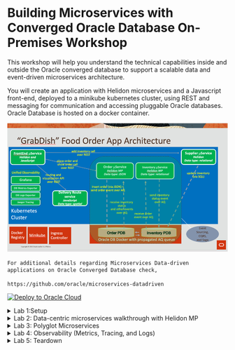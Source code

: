 # Building Microservices with Converged Oracle Database On-Premises Workshop

This workshop will help you understand the technical capabilities inside and outside the Oracle converged database to support a scalable data and event-driven microservices architecture.

You will create an application with Helidon microservices and a Javascript front-end, deployed to a minikube kubernetes cluster, using REST and messaging for communication and accessing pluggable Oracle databases. Oracle Database is hosted on a docker container.

![img_92.png](images/img_92.png)

    For additional details regarding Microservices Data-driven applications on Oracle Converged Database check,

    https://github.com/oracle/microservices-datadriven



[![Deploy to Oracle Cloud](https://oci-resourcemanager-plugin.plugins.oci.oraclecloud.com/latest/deploy-to-oracle-cloud.svg)](https://cloud.oracle.com/resourcemanager/stacks/create?zipUrl=https://github.com/vishalmmehra/microservices-datadriven/raw/main/infra/multi-node-deployment2.zip)

<details>
<summary>Lab 1:Setup</summary>

1. Click on [![Deploy to Oracle Cloud](https://oci-resourcemanager-plugin.plugins.oci.oraclecloud.com/latest/deploy-to-oracle-cloud.svg)](https://cloud.oracle.com/resourcemanager/stacks/create?zipUrl=https://github.com/vishalmmehra/microservices-datadriven/raw/main/infra/multi-node-deployment2.zip)

2. Login to your Cloud Account 

3. Accept the Oracle Terms of Use

![img_65.png](images/img_65.png)


4. Select the compartment in which you want to deploy this application

![img_66.png](images/img_66.png)


5. Click on Next (Left Bottom Screen)

![img_67.png](images/img_67.png)


6. Pick the Compute (FrontEnd) and Oracle Database Instance Shape 


 Shape VM.Standard.E2.2 or higher is strongly recommended 

![img_69.png](images/img_69.png)


7. (optional) Upload SSH Keys if you have already crated SSH Keys


8. (optional) Provide Database and/or Application Passwords - auto-generated Passwords are strongly recommended


9. Ensure "Infrastructure and Application Setup URL" is correct (will change post GA)


10. Click on Next (Left Bottom Screen)

![img_68.png](images/img_68.png)

11. Verify your configuration (ensure Run Apply checkbox is selected)

![img_70.png](images/img_70.png)

12. Click on Create Button (Left Bottom Screen)

![img_71.png](images/img_71.png)

13. Check if your Job has been accepted (Job takes around 5 minutes to create the infrastructure)

![img_72.png](images/img_72.png)

![img_73.png](images/img_73.png)

14. Wait for this job to complete (Job takes around 5 minutes to create the infrastructure)

![img_74.png](images/img_74.png)

![img_75.png](images/img_75.png)

15. Confirm the output (Click on Logs and Outputs under Resources Section)

![img_76.png](images/img_76.png)

![img_77.png](images/img_77.png)

![img_78.png](images/img_78.png)

**Key Points**

<li> Make a note of variable dbaas_public_ip - this is your Database instance public IP address </li>

![img_83.png](images/img_83.png)

<li>Make a note of variable compute_instance_public_ip - this is your Application (FrontEnd) instance public IP address </li>

![img_84.png](images/img_84.png)

<li> Make a note of variable Grabdish_Application_Password - this is your Application (FrontEnd) password </li>

![img_85.png](images/img_85.png)

<li> Make a note of variable Login_Instructions - using these you can login to the Grabdish FrontEnd Application </li>


<li> Access generated SSH Keys - Click on unblock to display generated_instance_ssh_private_key</li>

![img_79.png](images/img_79.png)

<li> Copy the generated key and safe it to a filename (like grabdish-on-premises.key) of your choice

![img_81.png](images/img_81.png)

16. Tail Database Logs (optional)

`ssh -i grabdish-on-premises.key opc@150.136.61.46`

`cd; tail -f microservices-infra-install.log`

check if the Database Provisioning including generation of PDBs has been completed

![img_86.png](images/img_86.png)

17. Tail Application Server Logs (optional)

`ssh -i grabdish-on-premises.key opc@158.101.98.17`

![img_87.png](images/img_87.png)

`cd; tail -f infra-install.log`

![img_88.png](images/img_88.png)



</details>

<details>
<summary>Lab 2: Data-centric microservices walkthrough with Helidon MP</summary>

<details>
<summary>Task 1: Access the FrontEnd UI</summary>

You are ready to access the frontend page. Open a new browser tab and enter the external IP URL:

https://<EXTERNAL-IP>

Note that for convenience a self-signed certificate is used to secure this https address and so it is likely you will be prompted by the browser to allow access.

You will then be prompted to authenticate to access the Front End microservices. The user is grabdish and the password is the one you entered in Lab 1.
![img.png](images/img40.png)


You should then see the Front End home page. You've now accessed your first microservice of the lab!

![img_41.png](images/img_41.png)

We created a self-signed certificate to protect the frontend-helidon service. This certificate will not be recognized by your browser and so a warning will be displayed. It will be necessary to instruct the browser to trust this site in order to display the frontend. In a production implementation a certificate that is officially signed by a certificate authority should be used.
</details>
<details>
<summary>Task 2: Verify the Order and Inventory Functionality of GrabDish store</summary>

Click Transactional under Labs.

![img_42.png](images/img_42.png)

Check the inventory of a given item such as sushi, by typing sushi in the food field and clicking Get Inventory. You should see the inventory count result 0.

![img_43.png](images/img_43.png)

(Optional) If for any reason you see a different count, click Remove Inventory to bring back the count to 0.

Let’s try to place an order for sushi by clicking Place Order.

![img_44.png](images/img_44.png)


To check the status of the order, click Show Order. You should see a failed order status.

![img_45.png](images/img_45.png)

This is expected, because the inventory count for sushi was 0.

Click Add Inventory to add the sushi in the inventory. You should see the outcome being an incremental increase by 1.

![img_46.png](images/img_46.png)


Go ahead and place another order by increasing the order ID by 1 (67) and then clicking Place Order. Next click Show Order to check the order status.

![img_47.png](images/img_47.png)

![img_48.png](images/img_48.png)

The order should have been successfully placed, which is demonstrated with the order status showing success.

Although this might look like a basic transactional mechanic, the difference in the microservices environment is that it’s not using a two-phase XA commit, and therefore not using distributed locks. In a microservices environment with potential latency in the network, service failures during the communication phase or delays in long running activities, an application shouldn’t have locking across the services. Instead, the pattern that is used is called the saga pattern, which instead of defining commits and rollbacks, allows each service to perform its own local transaction and publish an event. The other services listen to that event and perform the next local transaction.

In this architecture, there is a frontend service which mimics some mobile app requests for placing orders. The frontend service is communicating with the order service to place an order. The order service is then inserting the order into the order database, while also sending a message describing that order. This approach is called the event sourcing pattern, which due to its decoupled non-locking nature is prominently used in microservices. The event sourcing pattern entails sending an event message for every work or any data manipulation that was conducted. In this example, while the order was inserted in the order database, an event message was also created in the Advanced Queue of the Oracle database.

Implementing the messaging queue inside the Oracle database provides a unique capability of performing the event sourcing actions (manipulating data and sending an event message) atomically within the same transaction. The benefit of this approach is that it provides a guaranteed once delivery, and it doesn’t require writing additional application logic to handle possible duplicate message deliveries, as it would be the case with solutions using separate datastores and event messaging platforms.

In this example, once the order was inserted into the Oracle database, an event message was also sent to the interested parties, which in this case is the inventory service. The inventory service receives the message and checks the inventory database, modifies the inventory if necessary, and sends back a message if the inventory exists or not. The inventory message is picked up by the order service which based on the outcome message, sends back to the frontend a successful or failed order status.

This approach fits the microservices model, because the inventory service doesn’t have any REST endpoints, and instead it purely uses messaging. The services do not talk directly to each other, as each service is isolated and accesses its datastore, while the only communication path is through the messaging queue.

This architecture is tied with the Command Query Responsibility Segregation (CQRS) pattern, meaning that the command and query operations use different methods. In our example the command was to insert an order into the database, while the query on the order is receiving events from different interested parties and putting them together (from suggestive sales, inventory, etc). Instead of actually going to suggestive sales service or inventory service to get the necessary information, the service is receiving events.

Let’s look at the Java source code to understand how Advanced Queuing and Oracle database work together.



What is unique to Oracle and Advanced Queuing is that a JDBC connection can be invoked from an AQ JMS session. Therefore we are using this JMS session to send and receive messages, while the JDBC connection is used to manipulate the datastore. This mechanism allows for both the JMS session and JDBC connection to exist within same atomic local transaction.

</details>

<details>
<summary>Task 3: Verify Spatial Functionality </summary>

Click Spatial on the Transactional tab

![img_49.png](images/img_49.png)

Check Show me the Fusion menu to make your choices for the Fusion Cuisine

![img_50.png](images/img_50.png)

Click the plus sign to add Makizushi, Miso Soup, Yakitori and Tempura to your order and click Ready to Order.

![img_51.png](images/img_51.png)


Click Deliver here to deliver your order to the address provided on the screen

![img_52.png](images/img_52.png)

Your order is being fulfilled and will be delivered via the fastest route.

![img_53.png](images/img_53.png)

Go to the other tab on your browser to view the Transactional screen.

![img_54.png](images/img_54.png)

This demo demonstrates how geocoding (the set of latitude and longitude coordinates of a physical address) can be used to derive coordinates from addresses and how routing information can be plotted between those coordinates. Oracle JET web component provides access to mapping from an Oracle Maps Cloud Service and it is being used in this demo for initializing a map canvas object (an instance of the Mapbox GL JS API's Map class). The map canvas automatically displays a map background (aka "basemap") served from the Oracle Maps Cloud Service. This web component allows mapping to be integrated simply into Oracle JET and Oracle Visual Builder applications, backed by the full power of Oracle Maps Cloud Service including geocoding, route-finding and multiple layer capabilities for data overlay. The Oracle Maps Cloud Service (maps.oracle.com or eLocation) is a full Location Based Portal. It provides mapping, geocoding and routing capabilities similar to those provided by many popular commercial online mapping services.

</details>

<details><summary>Task 4: Show Metrics</summary>

Notice @Timed and @Counted annotations on placeOrder method of $GRABDISH_HOME/order-helidon/src/main/java/io/helidon/data/examples/OrderResource.java

![img_55.png](images/img_55.png)

Click Tracing, Metrics, and Health

![img_56.png](images/img_56.png)

Click Show Metrics and notice the long string of metrics (including those from placeOrder timed and counted) in prometheus format.

![img_57.png](images/img_57.png)

</details>

<details>
<summary>Task 5: Verify Health</summary>

Oracle Cloud Infrastructure Container Engine for Kubernetes (OKE) provides health probes which check a given container for its liveness (checking if the pod is up or down) and readiness (checking if the pod is ready to take requests or not). In this STEP you will see how the probes pick up the health that the Helidon microservice advertises. Click Tracing, Metrics, and Health and click Show Health: Liveness

![img_58.png](images/img_58.png)

Notice health check class at $GRABDISH_HOME/order-helidon/src/main/java/io/helidon/data/examples/OrderServiceLivenessHealthCheck.java and how the liveness method is being calculated.

![img_59.png](images/img_59.png)


Notice liveness probe specified in $GRABDISH_HOME/order-helidon/order-helidon-deployment.yaml The livenessProbe can be set up with different criteria, such as reading from a file or an HTTP GET request. In this example the OKE health probe will use HTTP GET to check the /health/live and /health/ready addresses every 3 seconds, to see the liveness and readiness of the service.

![img_60.png](images/img_60.png)

In order to observe how OKE will manage the pods, the microservice has been created with the possibility to set up the liveliness to “false”. Click Get Last Container Start Time and note the time the container started.



Click Set Liveness to False . This will cause the Helidon Health Check to report false for liveness which will result in OKE restarting the pod/microservice

![img_61.png](images/img_61.png)

Click Get Last Container Start Time. It will take a minute or two for the probe to notice the failed state and conduct the restart and as it does you may see a connection refused exception.

![img_62.png](images/img_62.png)

Eventually you will see the container restart and note the new/later container startup time reflecting that the pod was restarted.
![img_63.png](images/img_63.png)
</details>
</details>

<details>

<summary> 
   Lab 3: Polyglot Microservices
   </summary>

The illustration below shows four microservices – Order, Inventory, Delivery, Supplier, and the infrastructure required to run them.

![img.png](images/img.png)

For more information on microservices visit http://developer.oracle.com/microservices

This lab will show you how to switch the Inventory microservice to a Python, Node.js, .NET, Go, Spring Boot or Java Helidon SE implementation while retaining the same application functionality.

Estimates Lab Time - 10 minutes

**Objectives**

Undeploy the existing Java Helidon MP Inventory microservice
Deploy an alternate implementation of the Inventory microservice and test the application functionality

**Prerequisites**

This lab assumes you have already completed the previous labs.

<details>
<summary>Task 1: Undeploy the Java Helidon MP Inventory Microservice</summary> 

To undeploy the Inventory Helidon MP service, open the Cloud Shell and go to the inventory-helidon folder, using the following command.

`$GRABDISH_HOME/inventory-helidon ; ./undeploy.sh`
</details>

<details>
<summary>Task 2: Deploy an alternate implementation of the Inventory Microservice</summary>

In this step you can choose between six different implementations of the Inventory Microservice: PL/SQL, Python, NodeJS, .NET, Go, or Java Helidon SE.

Select one of the alternate implementations and deploy the service for the selected implementation.

If you selected PL/SQL, deploy this service:

`cd $GRABDISH_HOME/inventory-plsql; ./deploy.sh`

If you selected Python, deploy this service:

`cd $GRABDISH_HOME/inventory-python; ./deploy.sh`

If you selected Node.js, deploy this service:

`cd $GRABDISH_HOME/inventory-nodejs; ./deploy.sh`

If you selected .NET, deploy this service:

`cd $GRABDISH_HOME/inventory-dotnet; ./deploy.sh`

If you selected Go, deploy this service:

`cd $GRABDISH_HOME/inventory-go; ./deploy.sh`
If you selected Spring Boot, deploy this service:

`cd $GRABDISH_HOME/inventory-springboot; ./deploy.sh`
If you selected Java Helidon SE, deploy this service:

`cd $GRABDISH_HOME/inventory-helidon-se; ./deploy.sh`
</details>

<details>
<summary>Task 3: Verify application functionality</summary>

Repeat Lab 2: Step 3 to verify that the functionality of the GrabDish store remains the same while using the new implementation. You will need to use different order ID's, for example 166 and 167.
Task 4: Re-deploy the Java Helidon MP Inventory Microservice
To undeploy any other inventory services and then deploy the Inventory Helidon MP service, issue the following commands.

`for i in inventory-plsql inventory-helidon-se inventory-python inventory-nodejs inventory-dotnet inventory-go inventory-springboot; do cd $GRABDISH_HOME/$i; ./undeploy.sh; done
cd $GRABDISH_HOME/inventory-helidon ; ./deploy.sh
cd $GRABDISH_HOME`

</details>

</details>

<details>
<summary> 
   Lab 4: Observability (Metrics, Tracing, and Logs)
   </summary>

<details>
<summary> Task 1: Install and configure observability software as well as metrics and log exporters</summary>


Run the install script to install Jaeger, Prometheus, Loki, Promtail, Grafana and an SSL secured LoadBalancer for Grafana

`cd $GRABDISH_HOME/observability;./install.sh`

Run the /createMonitorsAndDBAndLogExporters.sh script. This will do the following…

Create Prometheus ServiceMonitors to scrape the Frontend, Order, and Inventory microservices.

Create Prometheus ServiceMonitors to scrape the Order PDB, and Inventory PDB metric exporter services.

Create configmpas, deployments, and services for PDB metrics exporters.

Create configmaps, deployments, and services for PDB log exporters.

`cd $GRABDISH_HOME/observability;./createMonitorsAndDBAndLogExporters.sh`

</details>

<details>

<summary>Task 2: Configure Grafana </summary>
Identify the EXTERNAL-IP address of the Grafana LoadBalancer by executing the following command:

`services`


Note that it will generally take a few minutes for the LoadBalancer to provision during which time it will be in a pending state

Open a new browser tab and enter the external IP URL :

https://<EXTERNAL-IP>

Note that for convenience a self-signed certificate is used to secure this https address and so it is likely you will be prompted by the browser to allow access.

Login using the default username admin and password prom-operator

![img_1.png](images/img_1.png)

View pre-configured Prometheus data source…

![img_2.png](images/img_2.png)

Select the Configuration gear icon on the left-hand side and select Data Sources.

![img_3.png](images/img_3.png)


Click select button of Prometheus option.

![img_4.png](images/img_4.png)

The URL for Prometheus should be pre-populated

![img_5.png](images/img_5.png)


Click Test button and verify success.

![img_6.png](images/img_6.png)

Click the Back button.

Select the Data sources tab and select Jaeger

Click Add data source.

![img_7.png](images/img_7.png)

Click select button of Jaeger option.

![img_8.png](images/img_8.png)

Enter http://jaeger-query.msdataworkshop:8086/jaeger in the URL field.

![img_9.png](images/img_9.png)

Click the Save and test button and verify successful connection message.

![img_10.png](images/img_10.png)

Click the Back button.

![img_11.png](images/img_11.png)

Add and configure Loki data source…

Click Add data source.

![img_12.png](images/img_12.png)

Click select button of Loki option.

![img_13.png](images/img_13.png)

Enter http://loki-stack.loki-stack:3100 in the URL field

![img_14.png](images/img_14.png)

Create the two Derived Fields shown in the picture below. The values are as follows:

Name: traceIDFromSpanReported
Regex: Span reported: (\w+)
Query: ${__value.raw}
Internal link enabled and `Jaeger` selected from the drop-down list.
(Optional) Debug log message: Span reported: dfeda5242866aceb:b5de9f0883e2910e:ac6a4b699921e090:1

Name: traceIDFromECID
Regex: ECID=(\w+)
Query: ${__value.raw}
Internal link enabled and `Jaeger` selected from the drop-down list
(Optional) Debug log message: ECID=dfeda5242866aceb

![img_15.png](images/img_15.png)

![img_16.png](images/img_16.png)


Click the Save & Test button and verify successful connection message.

![img_17.png](images/img_17.png)

Click the Back button.

Install the GrabDish Dashboard

Select the + icon on the left-hand side and select Import

![img_18.png](images/img_18.png)

Copy the contents of the GrabDish Dashboard JSON found here

![img_19.png](images/img_19.png)

Paste the contents in the Import via panel json text field and click the Load button

![img_20.png](images/img_20.png)

Confirm upload and click Import button.

![img_21.png](images/img_21.png)

</details>

<details>

<summary> Task 3: Open and study the main GrabDish Grafana Dashboard screen and metrics</summary>

Select the four squares icon on the left-hand side and select 'Dashboards'

![img_22.png](images/img_22.png)

In the Dashboards panel select GrabDish Dashboard

![img_23.png](images/img_23.png)

Notice the collapsible panels for each microservices and their content which includes

![img_24.png](images/img_24.png)

Metrics about the kubernetes microservice runtime (CPU load, etc.)

Metrics about the kubernetes microservice specific to that microservice (PlaceOrder Count, etc.)

Metrics about the PDB used by the microservice (open sessions, etc.)

Metrics about the PDB specific to that microservice (inventory count)

![img_25.png](images/img_25.png)

![img_26.png](images/img_26.png)

![img_27.png](images/img_27.png)



By default the status will show a value of 1 for UP status.

![img_28.png](images/img_28.png)

This can be corrected by selecting the Edit item in the/a Status panel dropdown

![img_29.png](images/img_29.png)

Add a value mapping where value of 1 results in text of UP) under the Field tab as shown here:

![img_30.png](images/img_30.png)

Click the Apply button in the upper right to apply changes.

If not already done, place an order using the application or run the scaling test in previous labs in order to see the metric activity in the dashboard.

Select the 'Explore' option from the drop-down menu of any panel to show that metric and time-span on the Explore screen

![img_31.png](images/img_31.png)

</details>

<details>
<summary>Task 4: Use Grafana to drill down on metrics, tracing, and logs correlation and logs to trace feature</summary>

Click the Split button on the Explore screen.

![img_32.png](images/img_32.png)

Click the Loki option from the drop-down list on the right-hand panel.

![img_33.png](images/img_33.png)

Click the chain icon on either panel. This will result in the Prometheus metrics on the left and Loki logs on the right are of the same time-span.

![img_34.png](images/img_34.png)

Click the Log browser drop-down list on the right-hand panel and select the app label under "1. Select labels to search in"

![img_35.png](images/img_35.png)

Select the order (microservice) and db-log-exporter-orderpdb values under "2. Find values for selected label" and click Show logs button.

![img_36.png](images/img_36.png)

![img_37.png](images/img_37.png)


Select one of the green info log entries to expand it. Notice the Jaeger button next to the trace id.

![img_38.png](images/img_38.png)

Click the Jaeger to view the corresponding trace information and drill down into detail.

![img_39.png](images/img_39.png)



</details>

</details>

<details>
<summary> 
   Lab 5: Teardown
   </summary>

**Introduction**
In this lab, we will tear down the resources created in your tenancy and the directory in the Oracle cloud shell.

Click on Stack Details (Under Resource Manager)

![img_89.png](images/img_89.png)

Click the Destroy (Red Color) Button

![img_90.png](images/img_90.png)

Chick Destroy Again

![img_91.png](images/img_91.png)


</details>
